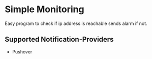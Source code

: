 # Simple Monitoring

Easy program to check if ip address is reachable sends alarm if not.

## Supported Notification-Providers

* Pushover